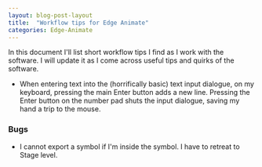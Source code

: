 ```yaml
---
layout: blog-post-layout
title:  "Workflow tips for Edge Animate"
categories: Edge-Animate
---
```


In this document I'll list short workflow tips I find as I work with the software. I will update it as I come across useful tips and quirks of the software.

* When entering text into the (horrifically basic) text input dialogue, on my keyboard, pressing the main Enter button adds a new line. Pressing the Enter button on the number pad shuts the input dialogue, saving my hand a trip to the mouse.

### Bugs

* I cannot export a symbol if I'm inside the symbol. I have to retreat to Stage level.
